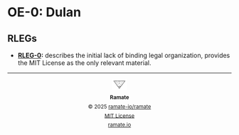 # OE-0: Dulan

## RLEGs
- **[RLEG-0](/rleg/rera-000-000-000-dulan/rleg-000-000-000/README.md):** describes the initial lack of binding legal organization, provides the MIT License as the only relevant material.

<!--OAC FOOTER: DO NOT REMOVE THIS LINE-->
---

<div align="center">
  <a href="https://github.com/ramate-io/oac">
    <picture>
      <source srcset="/assets/ramate-inverted-transparent.png" media="(prefers-color-scheme: dark)">
      <img height="24" src="/assets/ramate-transparent.png" alt="OAC"/>
    </picture>
  </a>
  <br/>
  <sub>
    <b>Ramate</b>
    <br/>
    &copy; 2025 <a href="https://github.com/ramate-io/ramate">ramate-io/ramate</a>
    <br/>
    <a href="https://github.com/ramate-io/ramate/blob/main/LICENSE">MIT License</a>
    <br/>
    <a href="https://www.ramate.io">ramate.io</a>
  </sub>
</div>
